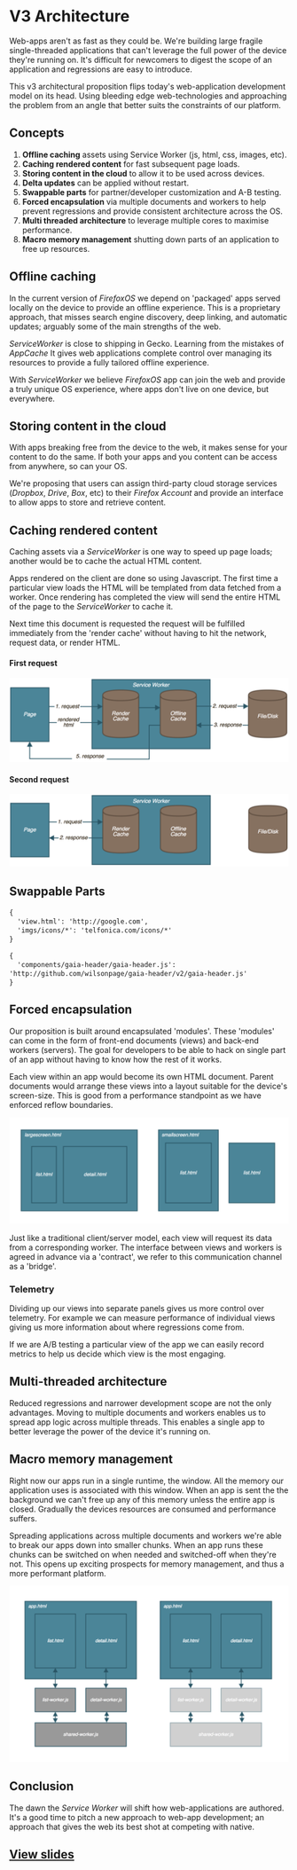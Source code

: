 # V3 Architecture

Web-apps aren't as fast as they could be. We're building large fragile single-threaded applications that can't leverage the full power of the device they're running on. It's difficult for newcomers to digest the scope of an application and regressions are easy to introduce.

This v3 architectural proposition flips today's web-application development model on its head. Using bleeding edge web-technologies and approaching the problem from an angle that better suits the constraints of our platform.

## Concepts

1. **Offline caching** assets using Service Worker (js, html, css, images, etc).
2. **Caching rendered content** for fast subsequent page loads.
3. **Storing content in the cloud** to allow it to be used across devices.
4. **Delta updates** can be applied without restart.
5. **Swappable parts** for partner/developer customization and A-B testing.
6. **Forced encapsulation** via multiple documents and workers to help prevent regressions and provide consistent architecture across the OS.
7. **Multi threaded architecture** to leverage multiple cores to maximise performance.
8. **Macro memory management** shutting down parts of an application to free up resources.

## Offline caching

In the current version of *FirefoxOS* we depend on 'packaged' apps served locally on the device to provide an offline experience. This is a proprietary approach, that misses search engine discovery, deep linking, and automatic updates; arguably some of the main strengths of the web.

*ServiceWorker* is close to shipping in Gecko. Learning from the mistakes of *AppCache* It gives web applications complete control over managing its resources to provide a fully tailored offline experience.

With *ServiceWorker* we believe *FirefoxOS* app can join the web and provide a truly unique OS experience, where apps don't live on one device, but everywhere.

## Storing content in the cloud

With apps breaking free from the device to the web, it makes sense for your content to do the same. If both your apps and you content can be access from anywhere, so can your OS.

We're proposing that users can assign third-party cloud storage services (*Dropbox*, *Drive*, *Box*, etc) to their *Firefox Account* and provide an interface to allow apps to store and retrieve content.

## Caching rendered content

Caching assets via a *ServiceWorker* is one way to speed up page loads; another would be to cache the actual HTML content.

Apps rendered on the client are done so using Javascript. The first time a particular view loads the HTML will be templated from data fetched from a worker. Once rendering has completed the view will send the entire HTML of the page to the *ServiceWorker* to cache it.

Next time this document is requested the request will be fulfilled immediately from the 'render cache' without having to hit the network, request data, or render HTML.

#### First request

![](presentation/lib/images/request-flow-flush.png)

#### Second request

![](presentation/lib/images/request-flow-cached-flush.png)

## Swappable Parts

```
{
  'view.html': 'http://google.com',
  'imgs/icons/*': 'telfonica.com/icons/*'
}
```

```
{
  'components/gaia-header/gaia-header.js': 'http://github.com/wilsonpage/gaia-header/v2/gaia-header.js'
}
```

## Forced encapsulation

Our proposition is built around encapsulated 'modules'. These 'modules' can come in the form of front-end documents (views) and back-end workers (servers). The goal for developers to be able to hack on single part of an app without having to know how the rest of it works.

Each view within an app would become its own HTML document. Parent documents would arrange these views into a layout suitable for the device's screen-size. This is good from a performance standpoint as we have enforced reflow boundaries.

![](presentation/lib/images/layouts.png)

Just like a traditional client/server model, each view will request its data from a corresponding worker. The interface between views and workers is agreed in advance via a 'contract', we refer to this communication channel as a 'bridge'.

### Telemetry

Dividing up our views into separate panels gives us more control over telemetry. For example we can measure performance of individual views giving us more information about where regressions come from.

If we are A/B testing a particular view of the app we can easily record metrics to help us decide which view is the most engaging.

## Multi-threaded architecture

Reduced regressions and narrower development scope are not the only advantages. Moving to multiple documents and workers enables us to spread app logic across multiple threads. This enables a single app to better leverage the power of the device it's running on.

## Macro memory management

Right now our apps run in a single runtime, the window. All the memory our application uses is associated with this window. When an app is sent the the background we can't free up any of this memory unless the entire app is closed. Gradually the devices resources are consumed and performance suffers.

Spreading applications across multiple documents and workers we're able to break our apps down into smaller chunks. When an app runs these chunks can be switched on when needed and switched-off when they're not. This opens up exciting prospects for memory management, and thus a more performant platform.

![](presentation/lib/images/killing-workers.png)

## Conclusion

The dawn the *Service Worker* will shift how web-applications are authored. It's a good time to pitch a new approach to web-app development; an approach that gives the web its best shot at competing with native.

## [View slides](https://fxos.github.com/v3-architecture/presentation/)

